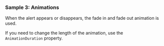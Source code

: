 ### Sample 3: Animations

When the alert appears or disappears, the fade in and fade out animation is used.

If you need to change the length of the animation, use the `AnimationDuration` property.